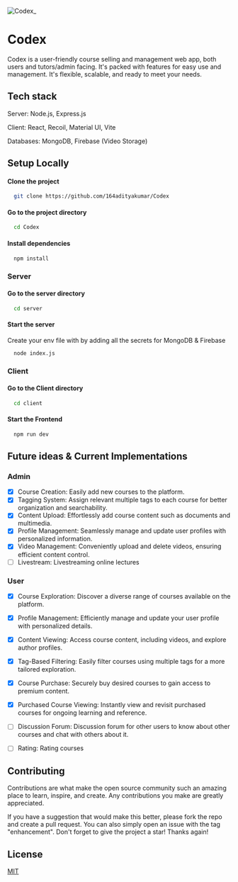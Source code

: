 ![Codex_](https://github.com/164adityakumar/Codex/assets/98655260/bd083c11-e34f-44ab-aaf6-e2fb807690f0)

# Codex

Codex is a user-friendly course selling and management web app, both users and tutors/admin facing. It's packed with features for easy use and management. It's flexible, scalable, and ready to meet your needs.

## Tech stack
Server: Node.js, Express.js

Client: React, Recoil, Material UI, Vite

Databases: MongoDB, Firebase (Video Storage)

## Setup Locally

#### Clone the project

```bash
  git clone https://github.com/164adityakumar/Codex
```

#### Go to the project directory

```bash
  cd Codex
```

#### Install dependencies

```bash
  npm install
```
### Server
#### Go to the server directory 

```bash
  cd server
```
#### Start the server

Create your env file with by adding all the secrets for MongoDB & Firebase
```bash
  node index.js
```
### Client
#### Go to the Client directory 

```bash
  cd client
```
#### Start the Frontend

```bash
  npm run dev
```


## Future ideas & Current Implementations
### Admin
- [x] Course Creation: Easily add new courses to the platform.
- [x] Tagging System: Assign relevant multiple tags to each course for better organization and searchability.
- [x] Content Upload: Effortlessly add course content such as documents and multimedia.
- [x] Profile Management: Seamlessly manage and update user profiles with personalized information.
- [x] Video Management: Conveniently upload and delete videos, ensuring efficient content control.
- [ ] Livestream: Livestreaming online lectures
### User
- [x] Course Exploration: Discover a diverse range of courses available on the platform.
- [x] Profile Management: Efficiently manage and update your user profile with personalized details.
- [x] Content Viewing: Access course content, including videos, and explore author profiles.
- [x] Tag-Based Filtering: Easily filter courses using multiple tags for a more tailored exploration.
- [x] Course Purchase: Securely buy desired courses to gain access to premium content.
- [x] Purchased Course Viewing: Instantly view and revisit purchased courses for ongoing learning and reference.
- [ ] Discussion Forum: Discussion forum for other users to know about other courses and chat with others about it.
- [ ] Rating: Rating courses 









## Contributing

Contributions are what make the open source community such an amazing place to learn, inspire, and create. Any contributions you make are greatly appreciated.

If you have a suggestion that would make this better, please fork the repo and create a pull request. You can also simply open an issue with the tag "enhancement". Don't forget to give the project a star! Thanks again!


## License

[MIT](https://choosealicense.com/licenses/mit/)

